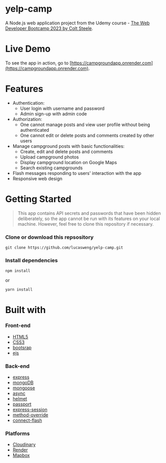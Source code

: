 # yelp-camp
A Node.js web application project from the Udemy course - [The Web Developer Bootcamp 2023 by Colt Steele](https://www.udemy.com/course/the-web-developer-bootcamp/).
# Live Demo
To see the app in action, go to [https://campgroundapp.onrender.com](https://campgroundapp.onrender.com).
# Features
  - Authentication:
    - User login with username and password
    - Admin sign-up with admin code
  - Authorization:
    - One cannot manage posts and view user profile without being authenticated
    - One cannot edit or delete posts and comments created by other users
  - Manage campground posts with basic functionalities:
    - Create, edit and delete posts and comments
    - Upload campground photos
    - Display campground location on Google Maps
    - Search existing campgrounds
  - Flash messages responding to users' interaction with the app
  - Responsive web design

# Getting Started
> This app contains API secrets and passwords that have been hidden deliberately, so the app cannot be run with its features on your local machine. However, feel free to clone this repository if necessary.
### Clone or download this repsository
    git clone https://github.com/lucasweng/yelp-camp.git
### Install dependencies
    npm install
or    

    yarn install
# Built with
### Front-end 
  - [HTML5](https://developer.mozilla.org/en-US/docs/Learn/HTML)
  - [CSS3](https://developer.mozilla.org/en-US/docs/Web/CSS)
  - [bootsrap](https://getbootstrap.com/)
  -  [ejs](https://ejs.co/)
### Back-end
  - [express](http://expressjs.com/)
  - [mongoDB](https://www.mongodb.com/)
  - [mongoose](https://mongoosejs.com/)
  - [async](http://caolan.github.io/async/v3/)
  - [helmet](https://helmetjs.github.io/)
  - [passport](http://www.passportjs.org/)
  - [express-session](https://github.com/expressjs/session#express-session)
  - [method-override](https://github.com/expressjs/method-override#method-override)
  - [connect-flash](https://github.com/jaredhanson/connect-flash#connect-flash)
### Platforms
  - [Cloudinary](https://cloudinary.com/)
  - [Render](https://render.com/)  
  - [Mapbox](https://account.mapbox.com/)
